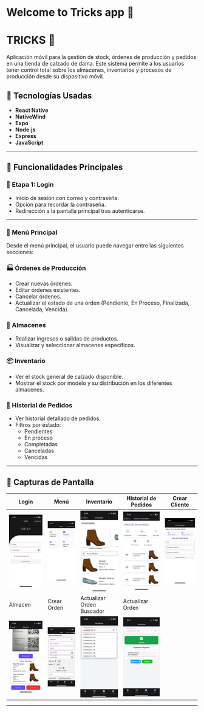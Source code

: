 # Welcome to Tricks app 👋

# TRICKS 👠

Aplicación móvil para la gestión de stock, órdenes de producción y pedidos en una tienda de calzado de dama. Este sistema permite a los usuarios tener control total sobre los almacenes, inventarios y procesos de producción desde su dispositivo móvil.

## 🚀 Tecnologías Usadas

- **React Native**
- **NativeWind**
- **Expo**
- **Node.js**
- **Express**
- **JavaScript**

---

## 🧾 Funcionalidades Principales

### 🔐 Etapa 1: Login
- Inicio de sesión con correo y contraseña.
- Opción para recordar la contraseña.
- Redirección a la pantalla principal tras autenticarse.

---

### 🧭 Menú Principal
Desde el menú principal, el usuario puede navegar entre las siguientes secciones:

### 🏭 Órdenes de Producción
- Crear nuevas órdenes.
- Editar órdenes existentes.
- Cancelar órdenes.
- Actualizar el estado de una orden (Pendiente, En Proceso, Finalizada, Cancelada, Vencida).

### 🏬 Almacenes
- Realizar ingresos o salidas de productos.
- Visualizar y seleccionar almacenes específicos.

### 📦 Inventario
- Ver el stock general de calzado disponible.
- Mostrar el stock por modelo y su distribución en los diferentes almacenes.

### 📜 Historial de Pedidos
- Ver historial detallado de pedidos.
- Filtros por estado:
  - Pendientes
  - En proceso
  - Completadas
  - Canceladas
  - Vencidas

---

## 📱 Capturas de Pantalla

| Login                          | Menú                             | Inventario                      | Historial de Pedidos             | Crear Cliente             |
|-------------------------------|----------------------------------|----------------------------------|----------------------------------|----------------------------------|
| ![Login](./frontend/assets/readme/login.jpeg) | ![Menú](/frontend/assets/readme/menu.jpeg)  | ![Inventario](./frontend/assets/readme/Inventario.jpeg) | ![Historial](./frontend/assets/readme/historial.jpeg) | ![Cliente](./frontend/assets/readme/crearCliente.jpeg) |
| Almacen                          | Crear Orden                             | Actualizar Orden Buscador                      | Actualizar Orden             |
| ![Almacen](./frontend/assets/readme/almacen.jpeg) | ![CrearOrden](/frontend/assets/readme/opCrear.jpeg)  | ![Actualizar1](./frontend/assets/readme/opActualizar.jpeg) | ![Actualizar2](./frontend/assets/readme/opActualizar2.jpeg) |

---


